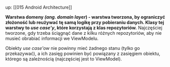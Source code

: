 up: [[015 Android Architecture]]

**Warstwa domeny _(ang. domain layer_) - warstwa tworzona, by ograniczyć złożoność lub reużywać tę samą logikę przy pobieraniu danych. Klasy tej warstwy to _use case'y_, które korzystają z klas repozytoriów.** Najczęściej tworzone, gdy trzeba ściągnąć dane z kilku różnych repozytoriów, aby nie musieć obrabiać informacji we ViewModelu.

Obiekty _use case'ow_ nie powinny mieć żadnego stanu (tylko go przekazywać), a ich zasięg powinien być powiązany z zasięgiem obiektu, którego są zależnością (najczęściej jest to ViewModel).